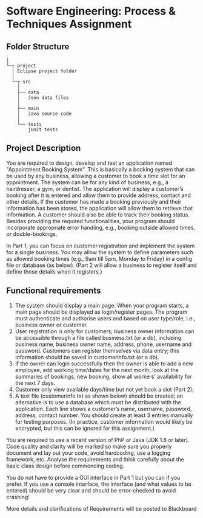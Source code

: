 # Software Engineering: Process &amp; Techniques Assignment

## Folder Structure
```
│
└─┬ project
  │ Eclipse project folder
  │
  └─┬ src
    │
    ├── data
    │   Json data files
    │
    ├── main
    │   Java source code
    │
    └── tests
        jUnit tests
```

## Project Description
You are required to design, develop and test an application named "Appointment Booking
System". This is basically a booking system that can be used by any business, allowing a
customer to book a time slot for an appointment. The system can be for any kind of
business, e.g., a hairdresser, a gym, or dentist. The application will display a customer’s
booking after it is entered and allow them to provide address, contact and other details. If
the customer has made a booking previously and their information has been stored, the
application will allow them to retrieve that information. A customer should also be able to
track their booking status. Besides providing the required functionalities, your program
should incorporate appropriate error handling, e.g., booking outside allowed times, or
double-bookings.

In Part 1, you can focus on customer registration and implement the system for a single
business. You may allow the system to define parameters such as allowed booking times
(e.g., 9am till 5pm, Monday to Friday) in a config file or database (as below).
(Part 2 will allow a business to register itself and define those details when it registers.)

## Functional requirements
1. The system should display a main page: When your program starts, a main page should be displayed as login/register pages. The program must authenticate and authorise users and based on user type/role, i.e., business owner or customer.
2. User registration is only for customers; business owner information can be accessible through a file called business.txt (or a db), including business name, business owner name, address, phone, username and password. Customers can register themselves via data entry; this information should be saved in customerinfo.txt (or a db).
3. If the owner can login successfully then the owner is able to add a new employee, add working time/dates for the next month, look at the summaries of bookings, new booking, show all workers’ availability for the next 7 days.
4. Customer only view available days/time but not yet book a slot (Part 2);
5. A text file (customerinfo.txt as shown below) should be created; an alternative is to use a database which must be distributed with the application. Each line shows a customer’s name, username, password, address, contact number. You should create at least 3 entries manually for testing purposes. (In practice, customer information would likely be encrypted, but this can be ignored for this assignment.)

You are required to use a recent version of PhP or Java (JDK 1.8 or later).
Code quality and clarity will be marked so make sure you properly document and lay out
your code, avoid hardcoding, use a logging framework, etc. Analyse the requirements and
think carefully about the basic class design before commencing coding.

You do not have to provide a GUI interface in Part 1 but you can if you prefer. If you use a
console interface, the interface (and what values to be entered) should be very clear and should
be error-checked to avoid crashing!

More details and clarifications of Requirements will be posted to Blackboard
